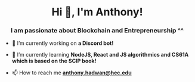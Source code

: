 <h1 align="center">Hi 👋, I'm Anthony!</h1>
<h3 align="center">I am passionate about Blockchain and Entrepreneurship ^^</h3>

- 🔭 I’m currently working on **a Discord bot!**

- 🌱 I’m currently learning **NodeJS, React and JS algorithmics and CS61A which is based on the SCIP book!**

- 📫 How to reach me **anthony.hadwan@hec.edu**
